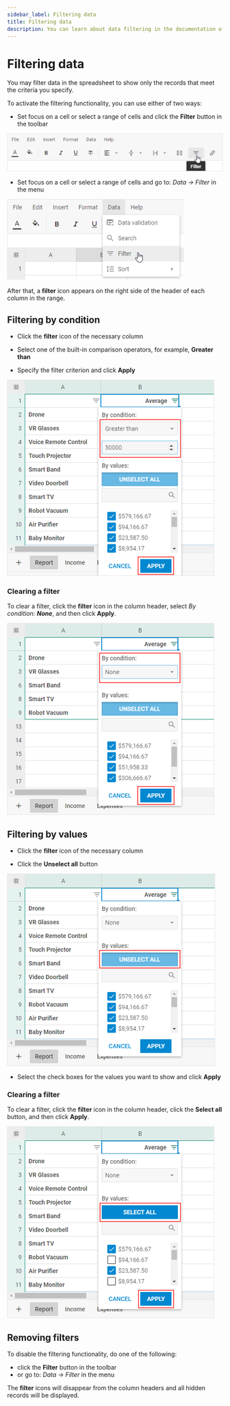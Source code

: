 ```yaml
---
sidebar_label: Filtering data
title: Filtering data
description: You can learn about data filtering in the documentation of the DHTMLX JavaScript Spreadsheet library. Browse developer guides and API reference, try out code examples and live demos, and download a free 30-day evaluation version of DHTMLX Spreadsheet.
---
```


# Filtering data

You may filter data in the spreadsheet to show only the records that meet the criteria you specify.

To activate the filtering functionality, you can use either of two ways:

- Set focus on a cell or select a range of cells and click the **Filter** button in the toolbar

![](assets/filter_button.png)

- Set focus on a cell or select a range of cells and go to: *Data -> Filter* in the menu

![](assets/filter_menu.png)

After that, a **filter** icon appears on the right side of the header of each column in the range. 

## Filtering by condition

- Click the **filter** icon of the necessary column

- Select one of the built-in comparison operators, for example, **Greater than**

- Specify the filter criterion and click **Apply**

![](assets/filter_by_condition.png)

### Clearing a filter

To clear a filter, click the **filter** icon in the column header, select _By condition: **None**_, and then click **Apply**.

![](assets/clear_filter_bycondition.png)

## Filtering by values

- Click the **filter** icon of the necessary column

- Click the **Unselect all** button

![](assets/unselect_all_button.png)

- Select the check boxes for the values you want to show and click **Apply**

### Clearing a filter

To clear a filter, click the **filter** icon in the column header, click the **Select all** button, and then click **Apply**.

![](assets/clear_filter_by_values.png)

## Removing filters

To disable the filtering functionality, do one of the following:

- click the **Filter** button in the toolbar 
- or go to: *Data -> Filter* in the menu

The **filter** icons will disappear from the column headers and all hidden records will be displayed.